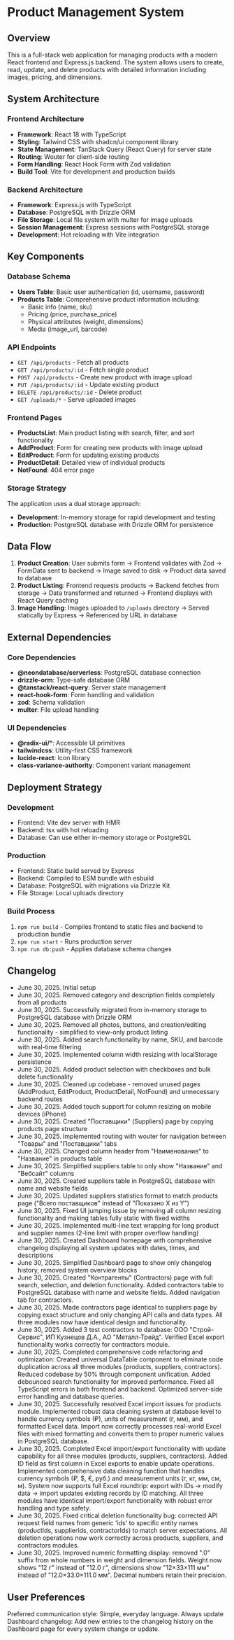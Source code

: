 # Product Management System

## Overview

This is a full-stack web application for managing products with a modern React frontend and Express.js backend. The system allows users to create, read, update, and delete products with detailed information including images, pricing, and dimensions.

## System Architecture

### Frontend Architecture
- **Framework**: React 18 with TypeScript
- **Styling**: Tailwind CSS with shadcn/ui component library
- **State Management**: TanStack Query (React Query) for server state
- **Routing**: Wouter for client-side routing
- **Form Handling**: React Hook Form with Zod validation
- **Build Tool**: Vite for development and production builds

### Backend Architecture
- **Framework**: Express.js with TypeScript
- **Database**: PostgreSQL with Drizzle ORM
- **File Storage**: Local file system with multer for image uploads
- **Session Management**: Express sessions with PostgreSQL storage
- **Development**: Hot reloading with Vite integration

## Key Components

### Database Schema
- **Users Table**: Basic user authentication (id, username, password)
- **Products Table**: Comprehensive product information including:
  - Basic info (name, sku)
  - Pricing (price, purchase_price)
  - Physical attributes (weight, dimensions)
  - Media (image_url, barcode)

### API Endpoints
- `GET /api/products` - Fetch all products
- `GET /api/products/:id` - Fetch single product
- `POST /api/products` - Create new product with image upload
- `PUT /api/products/:id` - Update existing product
- `DELETE /api/products/:id` - Delete product
- `GET /uploads/*` - Serve uploaded images

### Frontend Pages
- **ProductsList**: Main product listing with search, filter, and sort functionality
- **AddProduct**: Form for creating new products with image upload
- **EditProduct**: Form for updating existing products
- **ProductDetail**: Detailed view of individual products
- **NotFound**: 404 error page

### Storage Strategy
The application uses a dual storage approach:
- **Development**: In-memory storage for rapid development and testing
- **Production**: PostgreSQL database with Drizzle ORM for persistence

## Data Flow

1. **Product Creation**: User submits form → Frontend validates with Zod → FormData sent to backend → Image saved to disk → Product data saved to database
2. **Product Listing**: Frontend requests products → Backend fetches from storage → Data transformed and returned → Frontend displays with React Query caching
3. **Image Handling**: Images uploaded to `/uploads` directory → Served statically by Express → Referenced by URL in database

## External Dependencies

### Core Dependencies
- **@neondatabase/serverless**: PostgreSQL database connection
- **drizzle-orm**: Type-safe database ORM
- **@tanstack/react-query**: Server state management
- **react-hook-form**: Form handling and validation
- **zod**: Schema validation
- **multer**: File upload handling

### UI Dependencies
- **@radix-ui/***: Accessible UI primitives
- **tailwindcss**: Utility-first CSS framework
- **lucide-react**: Icon library
- **class-variance-authority**: Component variant management

## Deployment Strategy

### Development
- Frontend: Vite dev server with HMR
- Backend: tsx with hot reloading
- Database: Can use either in-memory storage or PostgreSQL

### Production
- Frontend: Static build served by Express
- Backend: Compiled to ESM bundle with esbuild
- Database: PostgreSQL with migrations via Drizzle Kit
- File Storage: Local uploads directory

### Build Process
1. `npm run build` - Compiles frontend to static files and backend to production bundle
2. `npm run start` - Runs production server
3. `npm run db:push` - Applies database schema changes

## Changelog
- June 30, 2025. Initial setup
- June 30, 2025. Removed category and description fields completely from all products
- June 30, 2025. Successfully migrated from in-memory storage to PostgreSQL database with Drizzle ORM
- June 30, 2025. Removed all photos, buttons, and creation/editing functionality - simplified to view-only product listing
- June 30, 2025. Added search functionality by name, SKU, and barcode with real-time filtering
- June 30, 2025. Implemented column width resizing with localStorage persistence
- June 30, 2025. Added product selection with checkboxes and bulk delete functionality
- June 30, 2025. Cleaned up codebase - removed unused pages (AddProduct, EditProduct, ProductDetail, NotFound) and unnecessary backend routes
- June 30, 2025. Added touch support for column resizing on mobile devices (iPhone)
- June 30, 2025. Created "Поставщики" (Suppliers) page by copying products page structure
- June 30, 2025. Implemented routing with wouter for navigation between "Товары" and "Поставщики" tabs
- June 30, 2025. Changed column header from "Наименование" to "Название" in products table
- June 30, 2025. Simplified suppliers table to only show "Название" and "Вебсайт" columns
- June 30, 2025. Created suppliers table in PostgreSQL database with name and website fields
- June 30, 2025. Updated suppliers statistics format to match products page ("Всего поставщиков" instead of "Показано X из Y")
- June 30, 2025. Fixed UI jumping issue by removing all column resizing functionality and making tables fully static with fixed widths
- June 30, 2025. Implemented multi-line text wrapping for long product and supplier names (2-line limit with proper overflow handling)
- June 30, 2025. Created Dashboard homepage with comprehensive changelog displaying all system updates with dates, times, and descriptions
- June 30, 2025. Simplified Dashboard page to show only changelog history, removed system overview blocks
- June 30, 2025. Created "Контрагенты" (Contractors) page with full search, selection, and deletion functionality. Added contractors table to PostgreSQL database with name and website fields. Added navigation tab for contractors.
- June 30, 2025. Made contractors page identical to suppliers page by copying exact structure and only changing API calls and data types. All three modules now have identical design and functionality.
- June 30, 2025. Added 3 test contractors to database: ООО "Строй-Сервис", ИП Кузнецов Д.А., АО "Металл-Трейд". Verified Excel export functionality works correctly for contractors module.
- June 30, 2025. Completed comprehensive code refactoring and optimization: Created universal DataTable component to eliminate code duplication across all three modules (products, suppliers, contractors). Reduced codebase by 50% through component unification. Added debounced search functionality for improved performance. Fixed all TypeScript errors in both frontend and backend. Optimized server-side error handling and database queries.
- June 30, 2025. Successfully resolved Excel import issues for products module. Implemented robust data cleaning system at database level to handle currency symbols (₽), units of measurement (г, мм), and formatted Excel data. Import now correctly processes real-world Excel files with mixed formatting and converts them to proper numeric values in PostgreSQL database.
- June 30, 2025. Completed Excel import/export functionality with update capability for all three modules (products, suppliers, contractors). Added ID field as first column in Excel exports to enable update operations. Implemented comprehensive data cleaning function that handles currency symbols (₽, $, €, руб.) and measurement units (г, кг, мм, см, м). System now supports full Excel roundtrip: export with IDs → modify data → import updates existing records by ID matching. All three modules have identical import/export functionality with robust error handling and type safety.
- June 30, 2025. Fixed critical deletion functionality bug: corrected API request field names from generic 'ids' to specific entity names (productIds, supplierIds, contractorIds) to match server expectations. All deletion operations now work correctly across products, suppliers, and contractors modules.
- June 30, 2025. Improved numeric formatting display: removed ".0" suffix from whole numbers in weight and dimension fields. Weight now shows "12 г" instead of "12.0 г", dimensions show "12×33×111 мм" instead of "12.0×33.0×111.0 мм". Decimal numbers retain their precision.

## User Preferences

Preferred communication style: Simple, everyday language.
Always update Dashboard changelog: Add new entries to the changelog history on the Dashboard page for every system change or update.